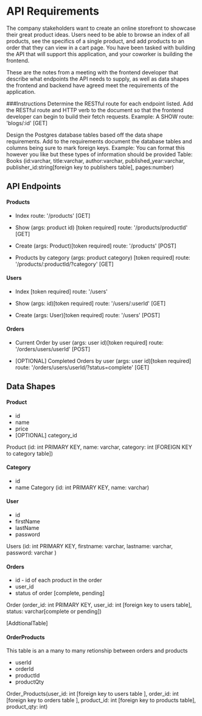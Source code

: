 # API Requirements
The company stakeholders want to create an online storefront to showcase their great product ideas. Users need to be able to browse an index of all products, see the specifics of a single product, and add products to an order that they can view in a cart page. You have been tasked with building the API that will support this application, and your coworker is building the frontend.

These are the notes from a meeting with the frontend developer that describe what endpoints the API needs to supply, as well as data shapes the frontend and backend have agreed meet the requirements of the application. 

###Instructions
Determine the RESTful route for each endpoint listed. Add the RESTful route and HTTP verb to the document so that the frontend developer can begin to build their fetch requests.
Example: A SHOW route: 'blogs/:id' [GET]

Design the Postgres database tables based off the data shape requirements. Add to the requirements document the database tables and columns being sure to mark foreign keys.
Example: You can format this however you like but these types of information should be provided Table: Books (id:varchar, title:varchar, author:varchar, published_year:varchar, publisher_id:string[foreign key to publishers table], pages:number)


## API Endpoints
#### Products
- Index 
  route: '/products' [GET]

- Show (args: product id) [token required]
  route: '/products/productId' [GET]

- Create (args: Product)[token required]
  route: '/products' [POST]

- Products by category (args: product category) [token required]
  route: '/products/:productId/?category' [GET]

#### Users
- Index [token required]
  route: '/users'

- Show (args: id)[token required]
  route: '/users/:userId' [GET] 

- Create (args: User)[token required]
  route: '/users' [POST]

#### Orders
- Current Order by user (args: user id)[token required]
  route: '/orders/users/userId' [POST]

- [OPTIONAL] Completed Orders by user (args: user id)[token required]
  route: '/orders/users/userId/?status=complete' [GET]

## Data Shapes
#### Product
-  id
- name
- price
- [OPTIONAL] category_id

Product (id: int PRIMARY KEY, name: varchar, category: int [FOREIGN KEY to category table])

#### Category
- id
- name
Category (id: int PRIMARY KEY, name: varchar)


#### User
- id
- firstName
- lastName
- password

Users (id: int PRIMARY KEY, firstname: varchar, lastname: varchar, password: varchar )

#### Orders
- id - id of each product in the order
- user_id
- status of order [complete, pending]

Order (order_id: int PRIMARY KEY, user_id: int [foreign key to users table], status: varchar[complete or pending])


[AddtionalTable] 
#### OrderProducts
This table is an a many to many  retionship between orders and products
 - userId
 - orderId
 - productId
 - productQty

Order_Products(user_id: int [foreign key to users table ], order_id: int [foreign key to orders table ], product_id: int [foreign key to products table], product_qty: int)


